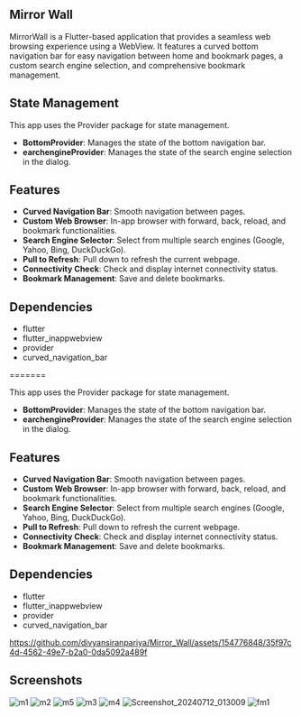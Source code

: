 ## Mirror Wall

MirrorWall is a Flutter-based application that provides a seamless web browsing experience using a WebView. It features a curved bottom navigation bar for easy navigation between home and bookmark pages, a custom search engine selection, and comprehensive bookmark management.



## State Management

This app uses the Provider package for state management.

- **BottomProvider**: Manages the state of the bottom navigation bar.
- **earchengineProvider**: Manages the state of the search engine selection in the dialog.

## Features
- **Curved Navigation Bar**: Smooth navigation between pages.
- **Custom Web Browser**: In-app browser with forward, back, reload, and bookmark functionalities.
- **Search Engine Selector**: Select from multiple search engines (Google, Yahoo, Bing, DuckDuckGo).
- **Pull to Refresh**: Pull down to refresh the current webpage.
- **Connectivity Check**: Check and display internet connectivity status.
- **Bookmark Management**: Save and delete bookmarks.

## Dependencies

* flutter
* flutter_inappwebview
* provider
* curved_navigation_bar

=======

This app uses the Provider package for state management.

- **BottomProvider**: Manages the state of the bottom navigation bar.
- **earchengineProvider**: Manages the state of the search engine selection in the dialog.

## Features
- **Curved Navigation Bar**: Smooth navigation between pages.
- **Custom Web Browser**: In-app browser with forward, back, reload, and bookmark functionalities.
- **Search Engine Selector**: Select from multiple search engines (Google, Yahoo, Bing, DuckDuckGo).
- **Pull to Refresh**: Pull down to refresh the current webpage.
- **Connectivity Check**: Check and display internet connectivity status.
- **Bookmark Management**: Save and delete bookmarks.

## Dependencies

* flutter
* flutter_inappwebview
* provider
* curved_navigation_bar



https://github.com/divyansiranpariya/Mirror_Wall/assets/154776848/35f97c4d-4562-49e7-b2a0-0da5092a489f


## Screenshots

![m1](https://github.com/divyansiranpariya/Mirror_Wall/assets/154776848/7f0a148c-0995-4693-85fd-0ca28315c00c)
![m2](https://github.com/divyansiranpariya/Mirror_Wall/assets/154776848/f140a741-0ea9-4e54-8aea-7356380436b2)
![m5](https://github.com/divyansiranpariya/Mirror_Wall/assets/154776848/3755c8b6-82fa-4690-8535-ec9ea605b61b)
![m3](https://github.com/divyansiranpariya/Mirror_Wall/assets/154776848/5377b0c1-b67e-4291-8893-dd68bb6db899)
![m4](https://github.com/divyansiranpariya/Mirror_Wall/assets/154776848/1d7b50b4-e8b2-48e0-b020-ad021cee60d3)
![Screenshot_20240712_013009](https://github.com/divyansiranpariya/Mirror_Wall/assets/154776848/21e81a3d-504a-4013-87dc-10b2c789985a)
![fm1](https://github.com/divyansiranpariya/Mirror_Wall/assets/154776848/dafeb8ac-39cd-4b3c-8ba8-985f65d24858)


